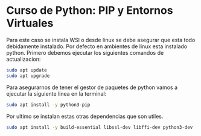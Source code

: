 # Curso de Python: PIP y Entornos Virtuales

Para este caso se instala WSl o desde linux se debe asegurar que esta todo debidamente instalado. Por defecto en ambientes de linux esta instalado python. Primero debemos ejecutar los siguientes comandos de actualizacion:

```sh
sudo apt update
sudo apt upgrade
```

Para asegurarnos de tener el gestor de paquetes de python vamos a ejecutar la siguiente linea en la terminal:

```sh
sudo apt install -y python3-pip
```

Por ultimo se instalan estas otras dependencias que son utiles.

```sh
sudo apt install -y build-essential libssl-dev libffi-dev python3-dev
```
